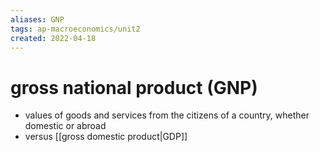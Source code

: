 ```yaml
---
aliases: GNP
tags: ap-macroeconomics/unit2 
created: 2022-04-18
---
```


# gross national product (GNP)

- values of goods and services from the citizens of a country, whether domestic or abroad
- versus [[gross domestic product|GDP]]

<!---->